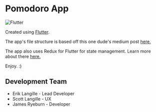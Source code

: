 # Pomodoro App

![Flutter](https://flutter.dev/assets/flutter-lockup-4cb0ee072ab312e59784d9fbf4fb7ad42688a7fdaea1270ccf6bbf4f34b7e03f.svg)

Created using [Flutter](https://flutter.dev).

The app's file structure is based off this one dude's medium post [here.](https://hackernoon.com/scalable-app-structure-in-flutter-dad61a4bc389)

The app also uses Redux for Flutter for state management. Learn more about there [here.](https://blog.novoda.com/introduction-to-redux-in-flutter/)

Enjoy. :)

## Development Team

* Erik Langille - Lead Developer
* Scott Langille - UX
* James Ryeburn - Developer
